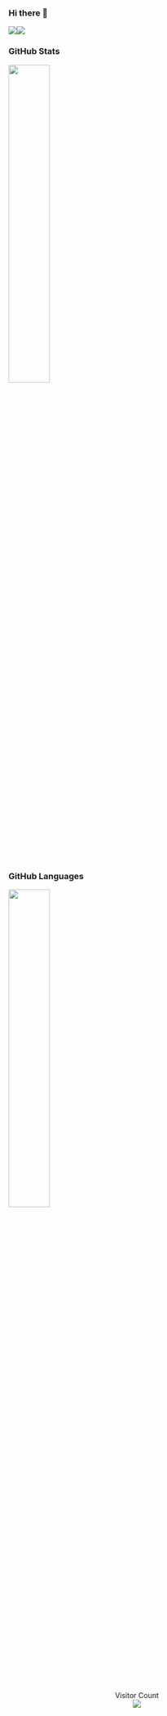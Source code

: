 ### Hi there 👋


<div style="display: flex; flex-direction: row;">
 <img class="img" src="https://github-readme-stats.vercel.app/api?username=ctrl-alt-caleb&show_icons=true&theme=radical" />
 <img class="img" src="https://github-readme-stats.vercel.app/api/top-langs/?username=ctrl-alt-caleb&theme=radical&layout=compact" />
</div>


### GitHub Stats
<div><img style="height: auto; width: 40%;" class="img" src="https://github-readme-stats.vercel.app/api?username=ctrl-alt-caleb&theme=radical&show_icons=true&include_all_commits=true&hide_border=true" /></div>

### GitHub Languages
<div><img style="height: auto; width: 40%;" class="img" src="https://github-readme-stats.vercel.app/api/top-langs/?username=ctrl-alt-caleb&theme=radical&langs_count=8&layout=compact&hide_border=true" /></div>


<p align="center"> 
  Visitor Count<br>
  <img src="https://profile-counter.glitch.me/ctrl-alt-caleb/count.svg" />
</p>

